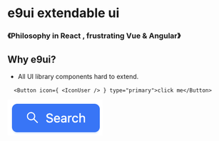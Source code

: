 

# e9ui extendable ui

### 《Philosophy in React , frustrating Vue & Angular》

## Why e9ui?

- All UI library components hard to extend.

```tsx
  <Button icon={ <IconUser /> } type="primary">click me</Button>
```

![alt text](assets/image.png)